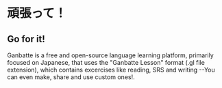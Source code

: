 # 頑張って！
## Go for it!

Ganbatte is a free and open-source language learning platform, primarily focused on Japanese, that uses
the "Ganbatte Lesson" format (.gl file extension), which contains excercises like reading, SRS and writing
--You can even make, share and use custom ones!.